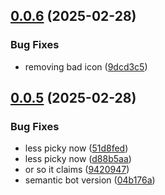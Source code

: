 ## [0.0.6](https://github.com/LittleCarlito/threejs_site/compare/v0.0.5...v0.0.6) (2025-02-28)


### Bug Fixes

* removing bad icon ([9dcd3c5](https://github.com/LittleCarlito/threejs_site/commit/9dcd3c597c98e98e3c7358f57115fd1c846fa5ad))

## [0.0.5](https://github.com/LittleCarlito/threejs_site/compare/v0.0.4...v0.0.5) (2025-02-28)


### Bug Fixes

* less picky now ([51d8fed](https://github.com/LittleCarlito/threejs_site/commit/51d8fed32bd38e820a7669ccd6369c2dcd67cad6))
* less picky now ([d88b5aa](https://github.com/LittleCarlito/threejs_site/commit/d88b5aaade0a064e088d4769f5ac32788dc5ced7))
* or so it claims ([9420947](https://github.com/LittleCarlito/threejs_site/commit/9420947b515e80eef9b0c6aa08fc835bdbf729f4))
* semantic bot version ([04b176a](https://github.com/LittleCarlito/threejs_site/commit/04b176a4eb50e513e87fcb86c9096a28a67d942e))
